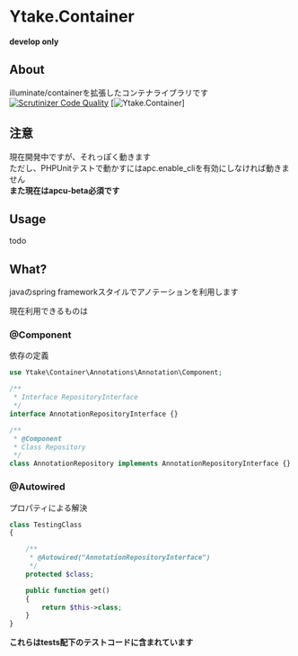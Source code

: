 Ytake.Container
==================
**develop only**
## About
illuminate/containerを拡張したコンテナライブラリです  
[![Scrutinizer Code Quality](http://img.shields.io/scrutinizer/g/ytake/Container.Compiler.svg?style=flat)](https://scrutinizer-ci.com/g/ytake/Container.Compiler/?branch=develop)
[![Ytake.Container](http://img.shields.io/badge/ytake-container-yellowgreen.svg?style=flat)]

## 注意
現在開発中ですが、それっぽく動きます  
ただし、PHPUnitテストで動かすにはapc.enable_cliを有効にしなければ動きません  
**また現在はapcu-beta必須です**
## Usage
todo

## What?
javaのspring frameworkスタイルでアノテーションを利用します  

現在利用できるものは  
### @Component
依存の定義
```php
use Ytake\Container\Annotations\Annotation\Component;

/**
 * Interface RepositoryInterface
 */
interface AnnotationRepositoryInterface {}

/**
 * @Component
 * Class Repository
 */
class AnnotationRepository implements AnnotationRepositoryInterface {}
```

### @Autowired
プロパティによる解決
```php
class TestingClass
{

    /**
     * @Autowired("AnnotationRepositoryInterface")
     */
    protected $class;

    public function get()
    {
        return $this->class;
    }
}

```
**これらはtests配下のテストコードに含まれています**
